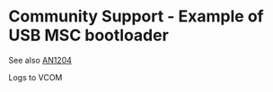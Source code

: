 # Community Support - Example of USB MSC bootloader

See also [AN1204](https://www.silabs.com/documents/public/application-notes/an1204-efm32-usb-msd-application-bootloader.pdf)

Logs to VCOM


